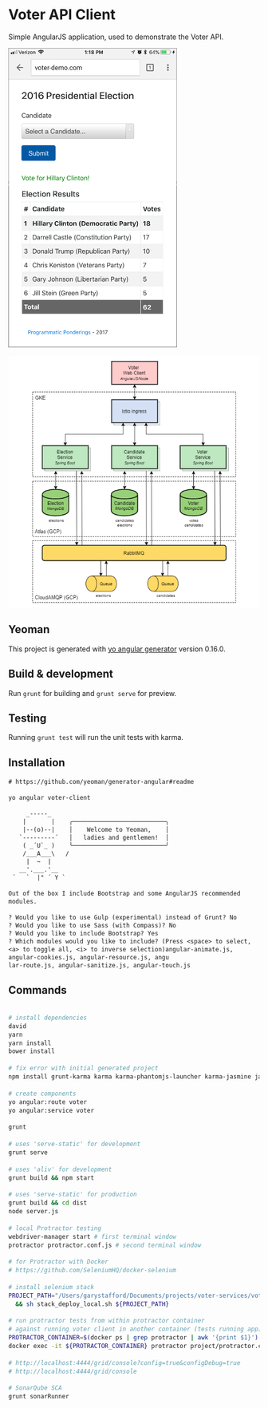 # Voter API Client

Simple AngularJS application, used to demonstrate the Voter API.

![mobile_iphone_new2.png](pics/mobile_iphone_new2.png)

  
![gke_ampq_v1.png](pics/gke_ampq_v1.png)

## Yeoman
This project is generated with [yo angular generator](https://github.com/yeoman/generator-angular)
version 0.16.0.

## Build & development

Run `grunt` for building and `grunt serve` for preview.

## Testing

Running `grunt test` will run the unit tests with karma.

## Installation

```text
# https://github.com/yeoman/generator-angular#readme

yo angular voter-client

     _-----_
    |       |    ╭──────────────────────────╮
    |--(o)--|    │    Welcome to Yeoman,    │
   `---------´   │   ladies and gentlemen!  │
    ( _´U`_ )    ╰──────────────────────────╯
    /___A___\   /
     |  ~  |
   __'.___.'__
 ´   `  |° ´ Y `

Out of the box I include Bootstrap and some AngularJS recommended modules.

? Would you like to use Gulp (experimental) instead of Grunt? No
? Would you like to use Sass (with Compass)? No
? Would you like to include Bootstrap? Yes
? Which modules would you like to include? (Press <space> to select, <a> to toggle all, <i> to inverse selection)angular-animate.js, angular-cookies.js, angular-resource.js, angu
lar-route.js, angular-sanitize.js, angular-touch.js
```

## Commands

```bash

# install dependencies
david
yarn
yarn install
bower install

# fix error with initial generated project
npm install grunt-karma karma karma-phantomjs-launcher karma-jasmine jasmine-core phantomjs-prebuilt --save-dev

# create components
yo angular:route voter
yo angular:service voter

grunt

# uses 'serve-static' for development
grunt serve

# uses 'aliv' for development
grunt build && npm start

# uses 'serve-static' for production
grunt build && cd dist
node server.js

# local Protractor testing
webdriver-manager start # first terminal window
protractor protractor.conf.js # second terminal window

# for Protractor with Docker
# https://github.com/SeleniumHQ/docker-selenium

# install selenium stack
PROJECT_PATH="/Users/garystafford/Documents/projects/voter-services/voter-client" \
  && sh stack_deploy_local.sh ${PROJECT_PATH}

# run protractor tests from within protractor container
# against running voter client in another container (tests running app)
PROTRACTOR_CONTAINER=$(docker ps | grep protractor | awk '{print $1}')
docker exec -it ${PROTRACTOR_CONTAINER} protractor project/protractor.conf.js

# http://localhost:4444/grid/console?config=true&configDebug=true
# http://localhost:4444/grid/console

# SonarQube SCA
grunt sonarRunner
```
